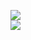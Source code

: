 [![](https://img.shields.io/badge/Made%20With-Github%20Spray-lightgrey.svg?style=for-the-badge&logo=github)](https://github.com/Annihil/github-spray#31344)  
[![](https://i.imgur.com/2DrTn0Z.gif)](https://github.com/Annihil/github-spray)